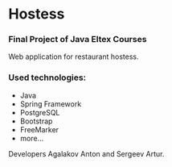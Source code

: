 # Hostess
### Final Project of Java Eltex Courses
Web application for restaurant hostess.

### Used technologies:
- Java
- Spring Framework
- PostgreSQL
- Bootstrap
- FreeMarker
- more...

Developers Agalakov Anton and Sergeev Artur.